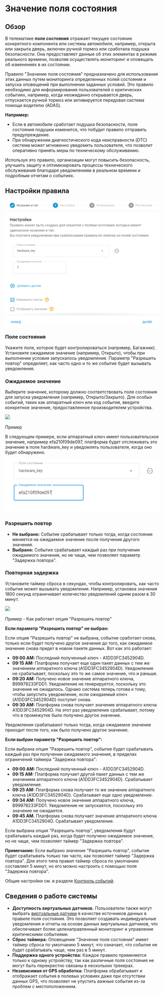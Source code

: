 # Значение поля состояния

## Обзор

В телематике **поле состояния** отражает текущее состояние конкретного компонента или системы автомобиля, например, открыта или закрыта дверь, включен ручной тормоз или сработала подушка безопасности. Она предоставляет данные об этих элементах в режиме реального времени, позволяя осуществлять мониторинг и оповещать об изменениях в их состоянии.

Правило "Значение поля состояния" предназначено для использования этих данных путем мониторинга определенных полей состояния и запуска оповещений при выполнении заданных условий. Это правило необходимо для информирования пользователей о критических событиях, например, когда неожиданно открывается дверь, отпускается ручной тормоз или активируется передовая система помощи водителю (ADAS).

**Например:**

- Если в автомобиле сработает подушка безопасности, поле состояния подушки изменится, что побудит правило отправить предупреждение.
- При обнаружении диагностического кода неисправности (DTC) система может мгновенно уведомить пользователя, что позволит оперативно принять меры по техническому обслуживанию.

Используя это правило, организации могут повысить безопасность, улучшить защиту и оптимизировать процессы технического обслуживания благодаря уведомлениям в реальном времени и подробным отчетам о событиях.

## Настройки правила

![image-20241030-085839.png](attachments/image-20241030-085839.png)

### Поле состояния

Укажите поле, которое будет контролироваться (например, Багажник). Установите ожидаемое значение (например, Открыто), чтобы при выполнении условия запускалось уведомление. Параметр "Разрешить повтор" определяет, как часто одно и то же событие будет вызывать уведомления.

### Ожидаемое значение

Выберите значение, которому должно соответствовать поле состояния для запуска уведомления (например, Открыто/Закрыто). Для особых событий, таких как аппаратный ключ или код события, введите конкретное значение, предоставленное производителем устройства.

![](https://squaregps.atlassian.net/wiki/images/icons/grey_arrow_down.png)

Пример

В следующем примере, если аппаратный ключ имеет пользовательское значение, например efa210f09de097, платформа будет отслеживать это значение в поле hardware\_key и уведомлять пользователя, когда оно будет обнаружено.

![image-20241030-085921.png](attachments/image-20241030-085921.png)

### Разрешить повтор

- **Не выбрано:** Событие срабатывает только тогда, когда состояние меняется на ожидаемое значение после получения другого значения.
- **Выбрано:** Событие срабатывает каждый раз при получении ожидаемого значения, но не чаще, чем позволяет параметр "Задержка повтора".

### Повторная задержка

Установите таймер сброса в секундах, чтобы контролировать, как часто событие может вызывать уведомления. Например, установка значения 1800 секунд ограничивает количество уведомлений одним разом в 30 минут.

![](https://squaregps.atlassian.net/wiki/images/icons/grey_arrow_down.png)

Пример - Как работает опция "Разрешить повтор"

**Если параметр "Разрешить повтор" не выбран:**

Если опция "Разрешить повтор" не выбрана, событие сработает снова, только если будет получено другое значение до того, как ожидаемое значение снова придет в новом пакете данных. Вот как это работает:

- **09:00 AM:** Последний полученный ключ - A1DD3FC3452904D.
- **09:15 AM:** Платформа получает еще один пакет данных с тем же значением аппаратного ключа (A1DD3FC3452904D). Уведомление не срабатывает, поскольку это то же самое значение, что и раньше.
- **09:20 AM:** Получено новое значение аппаратного ключа, B99978233FDD1. Уведомление не генерируется, поскольку это значение не ожидалось. Однако система теперь готова к тому, чтобы запустить уведомление, если ожидаемый ключ (A1DD3FC3452904D) поступит снова.
- **09:30 AM:** Платформа снова получает значение аппаратного ключа A1DD3FC3452904D. На этот раз уведомление срабатывает, потому что в промежутке было получено другое значение.

Уведомления срабатывают только тогда, когда ожидаемое значение приходит после того, как было получено другое значение.

**Если выбран параметр "Разрешить повтор":**

Если выбрана опция "Разрешить повтор", событие будет срабатывать каждый раз при получении ожидаемого значения, в пределах ограничений таймера "Задержка повтора":

- **09:00 AM:** Последний полученный ключ - A1DD3FC3452904D.
- **09:15 AM:** Платформа получает другой пакет данных с тем же значением аппаратного ключа (A1DD3FC3452904D). Срабатывает уведомление.
- **09:25 AM:** Платформа снова получает то же значение аппаратного ключа (A1DD3FC3452904D). Срабатывает еще одно уведомление.
- **09:34 AM:** Получено новое значение аппаратного ключа, B99978233FDD1. Уведомление не запускается, поскольку это значение не ожидается.
- **09:45 AM.** Платформа снова получает значение аппаратного ключа A1DD3FC3452904D. Срабатывает уведомление.

Если выбрана опция "Разрешить повтор", уведомления будут срабатывать каждый раз, когда будет получено ожидаемое значение, но не чаще, чем позволяет таймер "Задержка повтора".

**Примечание:** Если выбрано значение "Разрешить повтор", событие будет срабатывать только так часто, как позволяет таймер "Задержка повтора". Для этого типа правил таймер сброса по умолчанию составляет 5 минут, но его можно настроить с помощью поля "Задержка повтора".

Общие настройки см. в разделе [Контроль событий](../../page-e938aacb-4bb2-41c2-b05f-9ddfbe366be7.md).

## Сведения о работе системы

- **Доступность виртуальных датчиков.** Пользователи также могут выбрать [виртуальные датчики](../../../page-4f987e23-cee6-4bd9-9585-b972b1109922/page-0681880c-0c00-4283-b7ef-ed4f48c60ab4/page-af2e7d2d-3fc7-4bc4-9297-00f73d735b0d/page-dde442ff-ea7b-4af0-9ea9-b20ff99c8fdb.md) в качестве источников данных в правиле поля состояния. Это позволяет создавать индивидуальные уведомления и отчеты на основе данных виртуальных датчиков, что обеспечивает более целенаправленный мониторинг и управление критическими событиями.
- **Сброс таймера:** Оповещение "Значение поля состояния" имеет таймер сброса по умолчанию 5 минут, что означает, что событие не будет срабатывать чаще, чем раз в 5 минут.
- **Поддержка одного устройства:** Каждое правило применяется только к одному устройству, так как различные поля состояния не могут быть перекрестно связаны в нескольких трекерах.
- **Независимая от GPS обработка:** Платформа обрабатывает и отображает события в полевых условиях даже при отсутствии данных GPS, что позволяет не упустить важные события из-за проблем с местоположением.